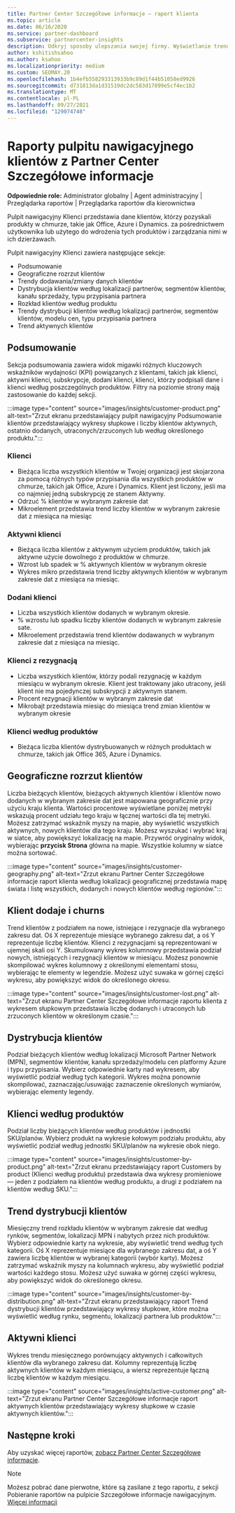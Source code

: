 ```yaml
---
title: Partner Center Szczegółowe informacje — raport klienta
ms.topic: article
ms.date: 06/16/2020
ms.service: partner-dashboard
ms.subservice: partnercenter-insights
description: Odkryj sposoby ulepszania swojej firmy. Wyświetlanie trendów określonych klientów według lokalizacji geograficznej, produktu i innych atrybutów.
author: kshitishsahoo
ms.author: ksahoo
ms.localizationpriority: medium
ms.custom: SEOMAY.20
ms.openlocfilehash: 1b4efb558293313933b9c89d1f44b51058ed9926
ms.sourcegitcommit: d731813da1d31519dc2dc583d17899e5cf4ec1b2
ms.translationtype: MT
ms.contentlocale: pl-PL
ms.lasthandoff: 09/27/2021
ms.locfileid: "129074748"
---
```

# <a name="customers-dashboard-reports-from-partner-center-insights"></a>Raporty pulpitu nawigacyjnego klientów z Partner Center Szczegółowe informacje

**Odpowiednie role:** Administrator globalny | Agent administracyjny | Przeglądarka raportów | Przeglądarka raportów dla kierownictwa

Pulpit nawigacyjny Klienci przedstawia dane klientów, którzy pozyskali produkty w chmurze, takie jak Office, Azure i Dynamics. za pośrednictwem użytkownika lub użytego do wdrożenia tych produktów i zarządzania nimi w ich dzierżawach. 
 
Pulpit nawigacyjny Klienci zawiera następujące sekcje: 

- Podsumowanie  
- Geograficzne rozrzut klientów 
- Trendy dodawania/zmiany danych klientów 
- Dystrybucja klientów według lokalizacji partnerów, segmentów klientów, kanału sprzedaży, typu przypisania partnera 
- Rozkład klientów według produktu 
- Trendy dystrybucji klientów według lokalizacji partnerów, segmentów klientów, modelu cen, typu przypisania partnera 
- Trend aktywnych klientów 

## <a name="summary"></a>Podsumowanie

Sekcja podsumowania zawiera widok migawki różnych kluczowych wskaźników wydajności (KPI) powiązanych z klientami, takich jak klienci, aktywni klienci, subskrypcje, dodani klienci, klienci, którzy podpisali dane i klienci według poszczególnych produktów. Filtry na poziomie strony mają zastosowanie do każdej sekcji.

:::image type="content" source="images/insights/customer-product.png" alt-text="Zrzut ekranu przedstawiający pulpit nawigacyjny Podsumowanie klientów przedstawiający wykresy słupkowe i liczby klientów aktywnych, ostatnio dodanych, utraconych/zrzuconych lub według określonego produktu.":::

### <a name="customers"></a>Klienci

- Bieżąca liczba wszystkich klientów w Twojej organizacji jest skojarzona za pomocą różnych typów przypisania dla wszystkich produktów w chmurze, takich jak Office, Azure i Dynamics. Klient jest liczony, jeśli ma co najmniej jedną subskrypcję ze stanem Aktywny.  
- Odrzuć % klientów w wybranym zakresie dat 
- Mikroelement przedstawia trend liczby klientów w wybranym zakresie dat z miesiąca na miesiąc

### <a name="active-customers"></a>Aktywni klienci

- Bieżąca liczba klientów z aktywnym użyciem produktów, takich jak aktywne użycie dowolnego z produktów w chmurze.
- Wzrost lub spadek w % aktywnych klientów w wybranym okresie
- Wykres mikro przedstawia trend liczby aktywnych klientów w wybranym zakresie dat z miesiąca na miesiąc.

### <a name="customers-added"></a>Dodani klienci

- Liczba wszystkich klientów dodanych w wybranym okresie.
- % wzrostu lub spadku liczby klientów dodanych w wybranym zakresie sate.
- Mikroelement przedstawia trend klientów dodawanych w wybranym zakresie dat z miesiąca na miesiąc.

### <a name="customers-churned"></a>Klienci z rezygnacją
- Liczba wszystkich klientów, którzy podali rezygnację w każdym miesiącu w wybranym okresie. Klient jest traktowany jako utracony, jeśli klient nie ma pojedynczej subskrypcji z aktywnym stanem. 
- Procent rezygnacji klientów w wybranym zakresie dat 
- Mikrobajt przedstawia miesiąc do miesiąca trend zmian klientów w wybranym okresie 
 
### <a name="customers-by-products"></a>Klienci według produktów

- Bieżąca liczba klientów dystrybuowanych w różnych produktach w chmurze, takich jak Office 365, Azure i Dynamics.  

## <a name="geographical-spread-of-your-customers"></a>Geograficzne rozrzut klientów

Liczba bieżących klientów, bieżących aktywnych klientów i klientów nowo dodanych w wybranym zakresie dat jest mapowana geograficznie przy użyciu kraju klienta. Wartości procentowe wyświetlane poniżej metryki wskazują procent udziału tego kraju w łącznej wartości dla tej metryki. Możesz zatrzymać wskaźnik myszy na mapie, aby wyświetlić wszystkich aktywnych, nowych klientów dla tego kraju. Możesz wyszukać i wybrać kraj w siatce, aby powiększyć lokalizację na mapie. Przywróć oryginalny widok, wybierając **przycisk Strona** główna na mapie. Wszystkie kolumny w siatce można sortować.  

:::image type="content" source="images/insights/customer-geography.png" alt-text="Zrzut ekranu Partner Center Szczegółowe informacje raport klienta według lokalizacji geograficznej przedstawia mapę świata i listę wszystkich, dodanych i nowych klientów według regionów.":::

## <a name="customer-adds-and-churns"></a>Klient dodaje i churns

Trend klientów z podziałem na nowe, istniejące i rezygnacje dla wybranego zakresu dat. Oś X reprezentuje miesiące wybranego zakresu dat, a oś Y reprezentuje liczbę klientów. Klienci z rezygnacjami są reprezentowani w ujemnej skali osi Y. Skumulowany wykres kolumnowy przedstawia podział nowych, istniejących i rezygnacji klientów w miesiącu. Możesz ponownie skompilować wykres kolumnowy z określonymi elementami stosu, wybierając te elementy w legendzie. Możesz użyć suwaka w górnej części wykresu, aby powiększyć widok do określonego okresu. 

:::image type="content" source="images/insights/customer-lost.png" alt-text="Zrzut ekranu Partner Center Szczegółowe informacje raportu klienta z wykresem słupkowym przedstawia liczbę dodanych i utraconych lub zrzuconych klientów w określonym czasie.":::

## <a name="customer-distribution"></a>Dystrybucja klientów

Podział bieżących klientów według lokalizacji Microsoft Partner Network (MPN), segmentów klientów, kanału sprzedaży/modelu cen platformy Azure i typu przypisania. Wybierz odpowiednie karty nad wykresem, aby wyświetlić podział według tych kategorii. Wykres można ponownie skompilować, zaznaczając/usuwając zaznaczenie określonych wymiarów, wybierając elementy legendy. 

## <a name="customers-by-products"></a>Klienci według produktów

Podział liczby bieżących klientów według produktów i jednostki SKU/planów. Wybierz produkt na wykresie kołowym podziału produktu, aby wyświetlić podział według jednostki SKU/planów na wykresie obok niego.

:::image type="content" source="images/insights/customer-by-product.png" alt-text="Zrzut ekranu przedstawiający raport Customers by product (Klienci według produktu) przedstawia dwa wykresy promieniowe — jeden z podziałem na klientów według produktu, a drugi z podziałem na klientów według SKU.":::

## <a name="customer-distribution-trend"></a>Trend dystrybucji klientów 

Miesięczny trend rozkładu klientów w wybranym zakresie dat według rynków, segmentów, lokalizacji MPN i nabytych przez nich produktów. Wybierz odpowiednie karty na wykresie, aby wyświetlić trend według tych kategorii. Oś X reprezentuje miesiące dla wybranego zakresu dat, a oś Y zawiera liczbę klientów w wybranej kategorii (wybór karty). Możesz zatrzymać wskaźnik myszy na kolumnach wykresu, aby wyświetlić podział wartości każdego stosu. Możesz użyć suwaka w górnej części wykresu, aby powiększyć widok do określonego okresu.   

:::image type="content" source="images/insights/customer-by-distribution.png" alt-text="Zrzut ekranu przedstawiający raport Trend dystrybucji klientów przedstawiający wykresy słupkowe, które można wyświetlić według rynku, segmentu, lokalizacji partnera lub produktów.":::

## <a name="active-customers"></a>Aktywni klienci

Wykres trendu miesięcznego porównujący aktywnych i całkowitych klientów dla wybranego zakresu dat. Kolumny reprezentują liczbę aktywnych klientów w każdym miesiącu, a wiersz reprezentuje łączną liczbę klientów w każdym miesiącu. 

:::image type="content" source="images/insights/active-customer.png" alt-text="Zrzut ekranu Partner Center Szczegółowe informacje raport aktywnych klientów przedstawiający wykresy słupkowe w czasie aktywnych klientów.":::

## <a name="next-steps"></a>Następne kroki

Aby uzyskać więcej raportów, [zobacz Partner Center Szczegółowe informacje](partner-center-insights.md).

>[!NOTE]
> Możesz pobrać dane pierwotne, które są zasilane z tego raportu, z sekcji Pobieranie raportów na pulpicie Szczegółowe informacje nawigacyjnym. [Więcej informacji](insights-download-reports.md) 
